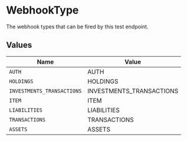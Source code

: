 # WebhookType

The webhook types that can be fired by this test endpoint.


## Values

| Name                       | Value                      |
| -------------------------- | -------------------------- |
| `AUTH`                     | AUTH                       |
| `HOLDINGS`                 | HOLDINGS                   |
| `INVESTMENTS_TRANSACTIONS` | INVESTMENTS_TRANSACTIONS   |
| `ITEM`                     | ITEM                       |
| `LIABILITIES`              | LIABILITIES                |
| `TRANSACTIONS`             | TRANSACTIONS               |
| `ASSETS`                   | ASSETS                     |